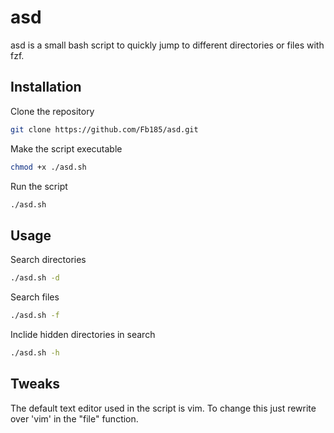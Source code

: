 
# asd

asd is a small bash script to quickly jump to different directories or files with fzf.

## Installation

Clone the repository

```bash
git clone https://github.com/Fb185/asd.git
```
Make the script executable
```bash
chmod +x ./asd.sh
```

Run the script
```bash
./asd.sh
```

## Usage
Search directories
```bash
./asd.sh -d
```

Search files
```bash
./asd.sh -f
```

Inclide hidden directories in search 
```bash
./asd.sh -h
```

## Tweaks


The default  text editor used in the script is vim. To change this just rewrite over 'vim' in the "file" function.
